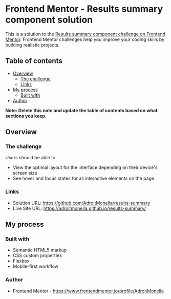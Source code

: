 # Frontend Mentor - Results summary component solution

This is a solution to the [Results summary component challenge on Frontend Mentor](https://www.frontendmentor.io/challenges/results-summary-component-CE_K6s0maV). Frontend Mentor challenges help you improve your coding skills by building realistic projects.

## Table of contents

- [Overview](#overview)
  - [The challenge](#the-challenge)
  - [Links](#links)
- [My process](#my-process)
  - [Built with](#built-with)
- [Author](#author)

**Note: Delete this note and update the table of contents based on what sections you keep.**

## Overview

### The challenge

Users should be able to:

- View the optimal layout for the interface depending on their device's screen size
- See hover and focus states for all interactive elements on the page

### Links

- Solution URL: https://github.com/AdroitMonella/results-summary
- Live Site URL: https://adroitmonella.github.io/results-summary/

## My process

### Built with

- Semantic HTML5 markup
- CSS custom properties
- Flexbox
- Mobile-first workflow

### Author

- Frontend Mentor - https://www.frontendmentor.io/profile/AdroitMonella

